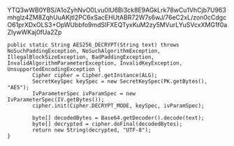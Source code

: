 YTQ3wWB0YBS/A1oZyhNvO0Lvu0lU6Bi3ck8E9AGkLrk78wCu1VhCjb7U963mhglz4ZM8ZqhUuAKjtl2PC6xSacEHUtABR72W7s6wJ/76eC2xL/zon0cCdgcO61prXDxOLS3+OpWUbbfo9mdSlFXEQTyxKuM2zy5MVurLYuSVcxXMG1f0aZIywWKaj0fUa2Zp

    public static String AES256_DECRYPT(String text) throws NoSuchPaddingException, NoSuchAlgorithmException, IllegalBlockSizeException, BadPaddingException, InvalidAlgorithmParameterException, InvalidKeyException, UnsupportedEncodingException {
            Cipher cipher = Cipher.getInstance(ALG);
            SecretKeySpec keySpec = new SecretKeySpec(PK.getBytes(), "AES");
            IvParameterSpec ivParamSpec = new IvParameterSpec(IV.getBytes());
            cipher.init(Cipher.DECRYPT_MODE, keySpec, ivParamSpec);

            byte[] decodedBytes = Base64.getDecoder().decode(text);
            byte[] decrypted = cipher.doFinal(decodedBytes);
            return new String(decrypted, "UTF-8");
    }
